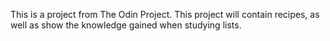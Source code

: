 This is a project from The Odin Project. 
This project will contain recipes, as well as show the knowledge gained 
when studying lists. 
